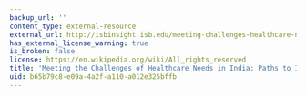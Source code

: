 ```yaml
---
backup_url: ''
content_type: external-resource
external_url: http://isbinsight.isb.edu/meeting-challenges-healthcare-needs-india-paths-innovation/
has_external_license_warning: true
is_broken: false
license: https://en.wikipedia.org/wiki/All_rights_reserved
title: 'Meeting the Challenges of Healthcare Needs in India: Paths to Innovation'
uid: b65b79c8-e09a-4a2f-a110-a012e325bffb
---
```

